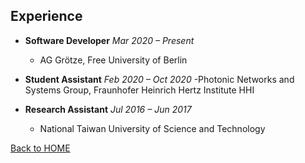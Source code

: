 ## Experience 

- **Software Developer**  _Mar 2020 – Present_
  - AG Grötze, Free University of Berlin

- **Student Assistant** _Feb 2020 – Oct 2020_
  -Photonic Networks and Systems Group, Fraunhofer Heinrich Hertz Institute HHI
  
- **Research Assistant** _Jul 2016 – Jun 2017_
  - National Taiwan University of Science and Technology
  
[Back to HOME](index.md)
